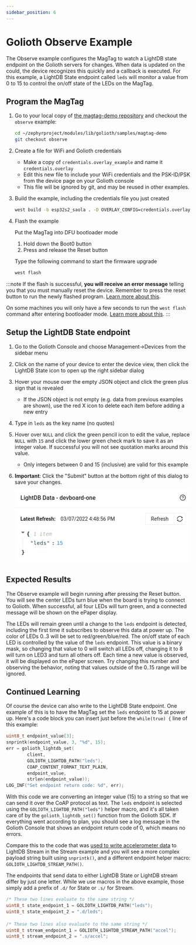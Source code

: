```yaml
---
sidebar_position: 6
---
```


# Golioth Observe Example

The Observe example configures the MagTag to watch a LightDB state endpoint on the Golioth servers for changes. When data is updated on the could, the device recognizes this quickly and a callback is executed. For this example, a LightDB State endpoint called `leds` will monitor a value from 0 to 15 to control the on/off state of the LEDs on the MagTag.

## Program the MagTag

1. Go to your local copy of [the magtag-demo repository](https://github.com/golioth/magtag-demo) and checkout the `observe` example:

    ```bash
    cd ~/zephyrproject/modules/lib/golioth/samples/magtag-demo
    git checkout observe
    ```

2. Create a file for WiFi and Golioth credentials

    * Make a copy of `credentials.overlay_example` and name it `credentials.overlay`
    * Edit this new file to include your WiFi credentials and the PSK-ID/PSK from the device page on your Golioth console
    * This file will be ignored by git, and may be reused in other examples.

3. Build the example, including the credentials file you just created

    ```bash
    west build -b esp32s2_saola . -D OVERLAY_CONFIG=credentials.overlay -p
    ```

4. Flash the example

    Put the MagTag into DFU bootloader mode

    1. Hold down the Boot0 button
    2. Press and release the Reset button

    Type the following command to start the firmware upgrade

    ```bash
    west flash
    ```

:::note
If the flash is successful, **you will receive an error message** telling you that you must manually reset the device. Remember to press the reset button to run the newly flashed program. [Learn more about this](../zephyr-tips#you-must-press-the-reset-button-after-flashing-firmware).

On some machines you will only have a few seconds to run the `west flash` command after entering bootloader mode. [Learn more about this](../zephyr-tips.md#errors-with-west-build-zephyr-tree-and-esp32-environmental-variables).
:::

## Setup the LightDB State endpoint

1. Go to the Golioth Console and choose Management&rarr;Devices from the sidebar menu
2. Click on the name of your device to enter the device view, then click the LightDB State icon to open up the right sidebar dialog
3. Hover your mouse over the empty JSON object and click the green plus sign that is revealed
    * If the JSON object is not empty (e.g. data from previous examples are shown), use the red X icon to delete each item before adding a new entry
4. Type in `leds` as the key name (no quotes)
5. Hover over `NULL` and click the green pencil icon to edit the value, replace `NULL` with `15` and click the lower green check mark to save it as an integer value. If successful you will not see quotation marks around this value.
    * Only integers between 0 and 15 (inclusive) are valid for this example
6. **Important**: Click the "Submit" button at the bottom right of this dialog to save your changes.

    ![Setting up the LightDB State endpoint](../assets/golioth-lightdb-state-endpoint.png)

## Expected Results

The Observe example will begin running after pressing the Reset button. You will see the center LEDs turn blue when the board is trying to connect to Golioth. When successful, all four LEDs will turn green, and a connected message will be shown on the ePaper display.

The LEDs will remain green until a change to the `leds` endpoint is detected, including the first time it subscribes to observe this data at power up. The color of LEDs 0..3 will be set to red/green/blue/red. The on/off state of each LED is controlled by the value of the `leds` endpoint. This value is a binary mask, so changing that value to 0 will switch all LEDs off, changing it to 8 will turn on LED3 and turn all others off. Each time a new value is observed, it will be displayed on the ePaper screen. Try changing this number and observing the behavior, noting that values outside of the 0..15 range will be ignored.

## Continued Learning

Of course the device can also write to the LightDB State endpoint. One example of this is to have the MagTag set the `leds` endpoint to 15 at power up. Here's a code block you can insert just before the `while(true) {` line of this example:

```c
uint8_t endpoint_value[3];
snprintk(endpoint_value, 3, "%d", 15);
err = golioth_lightdb_set(
        client,
        GOLIOTH_LIGHTDB_PATH("leds"),
        COAP_CONTENT_FORMAT_TEXT_PLAIN,
        endpoint_value,
        strlen(endpoint_value));
LOG_INF("Set endpoint return code: %d", err);
```

With this code we are converting an integer value (15) to a string so that we can send it over the CoAP protocol as text. The `leds` endpoint is selected using the `GOLIOTH_LIGHTDB_PATH("leds")` helper macro, and it's all taken care of by the `golioth_lightdb_set()` function from the Golioth SDK. If everything went according to plan, you should see a log message in the Golioth Console that shows an endpoint return code of 0, which means no errors.

Compare this to the code that was [used to write accelerometer data](https://github.com/golioth/magtag-demo/blob/a168bcea548edcdf8e5102ded2d295dea2aa2b94/src/main.c#L25-L50) to LightDB Stream in the Stream example and you will see a more complex payload string built using `snprintk()`, and a different endpoint helper macro: `GOLIOTH_LIGHTDB_STREAM_PATH()`.

The endpoints that send data to either LightDB State or LightDB stream differ by just one letter. While we use macros in the above example, those simply add a prefix of `.d/` for State or `.s/` for Stream.

```c
/* These two lines evaluate to the same string */
uint8_t state_endpoint_1 = GOLIOTH_LIGHTDB_PATH("leds");
uint8_t state_endpoint_2 = ".d/leds";

/* These two lines also evaluate to the same string */
uint8_t stream_endpoint_1 = GOLIOTH_LIGHTDB_STREAM_PATH("accel");
uint8_t stream_endpoint_2 = ".s/accel";
```
